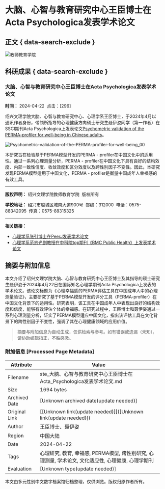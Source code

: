 # 大脑、心智与教育研究中心王臣博士在Acta Psychologica发表学术论文

## 正文 { data-search-exclude }


![教师教育学院](../../images/jyxy_05.jpg)

## 科研成果 { data-search-exclude }

### 大脑、心智与教育研究中心王臣博士在Acta Psychologica发表学术论文

**时间：** 2024-04-22  点击：\[296\]

绍兴文理学院大脑、心智与教育研究中心、心理学系王臣博士，于2024年4月以通讯作者身份，带领所指导的心理健康方向硕士研究生聂伊姿同学（第一作者）在SSCI期刊Acta Psychologica上发表论文[Psychometric validation of the PERMA-profiler for well-being in Chinese adults](https://doi.org/10.1016/j.actpsy.2024.104248)。

![Psychometric-validation-of-the-PERMA-profiler-for-well-being_00](/__local/E/B2/34/0A0C1AB36F10A0B8103F6FC4590_13375377_12A65.gif)

本研究旨在检验基于PERMA模型开发的PERMA - profiler在中国文化中的适用性。通过一系列心理测量分析，PERMA - profiler在中国文化下具有良好的结构效度、内部一致性信度、收敛效度和区分效度以及跨性别因子不变性。因此，本研究发现PERMA模型适用于中国文化，PERMA - profiler是衡量中国成年人幸福感的有效工具。

--- 

**版权声明：** 绍兴文理学院教师教育学院  版权所有

**学校地址：** 绍兴市越城区城南大道900号  邮编：312000  电话：0575-88342095  传真：0575-88315325

---

**相关链接：**
- [心理学系张引博士在PeerJ发表学术论文](7807.htm)
- [心理学系范志光副教授在中科院top期刊《BMC Public Health》上发表学术论文](7739.htm)
<!-- tcd_original_link http://ste.usx.edu.cn/info/1020/7764.htm -->


## 摘要与附加信息

<!-- tcd_abstract -->
本文介绍了绍兴文理学院大脑、心智与教育研究中心王臣博士及其指导的硕士研究生聂伊姿于2024年4月22日在国际知名心理学期刊Acta Psychologica上发表的学术论文。该论文标题为《心理幸福感的PERMA评估工具在中国成年人中的心理测量验证》，主要研究了基于PERMA模型开发的评分工具（PERMA-profiler）在中国文化背景下的适用性。研究表明，该工具在中国成年人中表现出良好的结构效度和信度，能够有效评估个体的幸福感。在研究过程中，王臣博士和聂伊姿通过一系列心理测量分析，证实了PERMA模型适应中国文化，指出该评估工具在文化背景下的跨性别因子不变性，强调了其在心理健康领域的应用价值。
<!-- tcd_abstract_end -->

> 摘要与附加信息为自动生成，仅供检索与参考。如有错误或遗漏（未知），请协助编辑指正，不胜感激。

### 附加信息 [Processed Page Metadata]

| Attribute       | Value                                  |
|-----------------|----------------------------------------|
| Filename        | ste_大脑、心智与教育研究中心王臣博士在Acta_Psychologica发表学术论文.md                             |
| Size            | 1694 bytes                           |
| Archived Date   | [Unknown archived date(update needed)]                             |
| Original Link   | [[Unknown link(update needed)]]([Unknown link(update needed)])                       |
| Author          | 王臣博士、聂伊姿                               |
| Region          | 中国大陆                               |
| Date            | 2024-04-22                                 |
| Tags            | 心理研究, 教育, 幸福感, PERMA模型, 跨性别研究, 心理测量, 学术论文, 文化适应性, 心理健康, 心理学期刊                                 |
| Evaluation            | [Unknown type(update needed)]                                 |
<!-- tcd_table_end -->

本文由多元性别中文数字档案馆归档整理，仅供浏览。版权归原作者所有。
